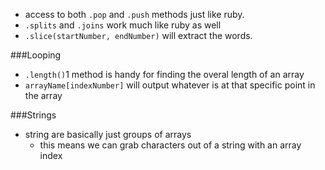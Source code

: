 * access to both `.pop` and `.push` methods just like ruby.
* `.splits` and `.joins` work much like ruby as well
* `.slice(startNumber, endNumber)` will extract the words.

###Looping

* `.length()`1 method is handy for finding the overal length of an array
* `arrayName[indexNumber]` will output whatever is at that specific point in the array

###Strings

* string are basically just groups of arrays
  * this means we can grab characters out of a string with an array index